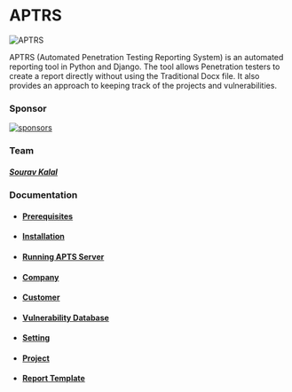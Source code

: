 # APTRS

![APTRS](https://i.ibb.co/JQdKWHL/APTRS.png)

APTRS (Automated Penetration Testing Reporting System) is an automated reporting tool in Python and Django. The tool allows Penetration testers to create a report directly without using the Traditional Docx file. It also provides an approach to keeping track of the projects and vulnerabilities.

### Sponsor
[![sponsors](https://img.shields.io/github/sponsors/Anof-cyber)](https://github.com/sponsors/Anof-cyber)

### Team 
##### [Sourav Kalal](https://twitter.com/ano_f_)

### Documentation
- #### [Prerequisites](Prerequisites.md)
- #### [Installation](installation.md)
- #### [Running APTS Server](Running.md)
- #### [Company](Company.md)
- #### [Customer](Customer.md)
- #### [Vulnerability Database](Vulnerability-Database.md)
- #### [Setting](Setting.md)
- #### [Project](Project.md)
- #### [Report Template](Report-Template.md)
